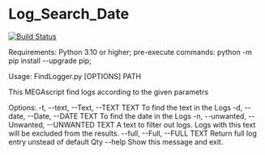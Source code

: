 # Log_Search_Date

[![Build Status](https://github.com/APOSHAml/Log_Search_Date/actions/workflows/pytest-package.yml/badge.svg)](https://github.com/APOSHAml/Log_Search_Date/actions/workflows/pytest-package.yml)

Requirements: Python 3.10 or higher;
pre-execute commands:
python -m pip install --upgrade pip;


Usage: FindLogger.py [OPTIONS] PATH

  This MEGAscript find logs according to the given parametrs

Options:
  -t, --text, --Text, --TEXT TEXT
                                  To find the text in the Logs
  -d, --date, --Date, --DATE TEXT
                                  To find the date in the Logs
  -n, --unwanted, --Unwanted, --UNWANTED TEXT
                                  A text to filter out logs. Logs with this
                                  text will be excluded from the results.
  --full, --Full, --FULL TEXT     Return full log entry unstead of default Qty
  --help                          Show this message and exit.

